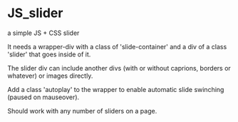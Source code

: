 # JS_slider
a simple JS + CSS slider

It needs a wrapper-div with a class of 'slide-container' and a div of a class 'slider' that goes inside of it.

The slider div can include another divs (with or without caprions, borders or whatever) or images directly.

Add a class 'autoplay' to the wrapper to enable automatic slide swinching (paused on mauseover).

Should work with any number of sliders on a page.
